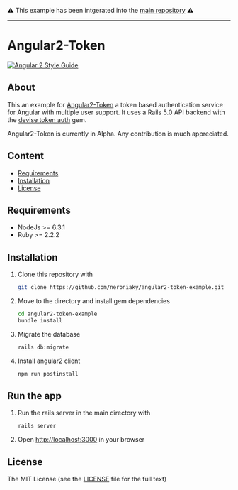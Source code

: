 
:warning: This example has been intgerated into the [main repository](https://github.com/neroniaky/angular-token) :warning: 

---

# Angular2-Token
[![Angular 2 Style Guide](https://mgechev.github.io/angular2-style-guide/images/badge.svg)](https://angular.io/styleguide)

## About
This an example for [Angular2-Token](https://github.com/neroniaky/angular2-token) a token based authentication service for Angular with multiple user support.
It uses a Rails 5.0 API backend with the [devise token auth](https://github.com/lynndylanhurley/devise_token_auth) gem.

Angular2-Token is currently in Alpha. Any contribution is much appreciated.

## Content
- [Requirements](#requirements)
- [Installation](#installation)
- [License](#license)

## Requirements

- NodeJs >= 6.3.1
- Ruby >= 2.2.2

## Installation
1. Clone this repository with
    ```bash
    git clone https://github.com/neroniaky/angular2-token-example.git
    ```

2. Move to the directory and install gem dependencies
    ```bash
    cd angular2-token-example
    bundle install
    ```

3. Migrate the database
    ```bash
    rails db:migrate
    ```

4. Install angular2 client
    ```bash
    npm run postinstall
    ```

## Run the app

1. Run the rails server in the main directory with
    ```bash
    rails server
    ```

2. Open [http://localhost:3000](http://localhost:3000) in your browser

## License
The MIT License (see the [LICENSE](https://github.com/neroniaky/angular2-token-example/blob/master/LICENSE) file for the full text)
